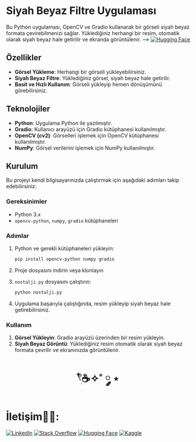 # Siyah Beyaz Filtre Uygulaması

Bu Python uygulaması, OpenCV ve Gradio kullanarak bir görseli siyah beyaz formata çevirebilmenizi sağlar. Yüklediğiniz herhangi bir resim, otomatik olarak siyah beyaz hale getirilir ve ekranda görüntülenir.
-->  [![Hugging Face](https://img.shields.io/badge/HuggingFace-9C30FF?style=for-the-badge&logo=huggingface&logoColor=white)](https://huggingface.co/spaces/elfgk/Nostalji)

## Özellikler

- **Görsel Yükleme**: Herhangi bir görseli yükleyebilirsiniz.
- **Siyah Beyaz Filtre**: Yüklediğiniz görsel, siyah beyaz hale getirilir.
- **Basit ve Hızlı Kullanım**: Görseli yükleyip hemen dönüşümünü görebilirsiniz.

## Teknolojiler

- **Python**: Uygulama Python ile yazılmıştır.
- **Gradio**: Kullanıcı arayüzü için Gradio kütüphanesi kullanılmıştır.
- **OpenCV (cv2)**: Görselleri işlemek için OpenCV kütüphanesi kullanılmıştır.
- **NumPy**: Görsel verilerini işlemek için NumPy kullanılmıştır.


## Kurulum

Bu projeyi kendi bilgisayarınızda çalıştırmak için aşağıdaki adımları takip edebilirsiniz:

### Gereksinimler

- Python 3.x
- `opencv-python`, `numpy`, `gradio` kütüphaneleri

### Adımlar

1. Python ve gerekli kütüphaneleri yükleyin:

    ```bash
    pip install opencv-python numpy gradio
    ```

2. Proje dosyasını indirin veya klonlayın


3. `nostalji.py` dosyasını çalıştırın:

    ```bash
    python nostalji.py
    ```

4. Uygulama başarıyla çalıştığında,  resim yükleyip siyah beyaz hale getirebilirsiniz.

### Kullanım

1. **Görsel Yükleyin**: Gradio arayüzü üzerinden bir resim yükleyin.
2. **Siyah Beyaz Görüntü**: Yüklediğiniz resim otomatik olarak siyah beyaz formata çevrilir ve ekranınızda görüntülenir.





<h1 align="center"> 𓍢ִ໋☕️✧˚ ༘ ⋆ </h1>

<h1> İletişim🧑‍💻: </h1>

[![LinkedIn](https://img.shields.io/badge/LinkedIn-0A66C2?style=for-the-badge&logo=linkedin&logoColor=white)](https://www.linkedin.com/in/elfgk/)
[![Stack Overflow](https://img.shields.io/badge/StackOverflow-FE7A16?style=for-the-badge&logo=stackoverflow&logoColor=white)](https://stackoverflow.com/users/27559679/elfgk)
[![Hugging Face](https://img.shields.io/badge/HuggingFace-9C30FF?style=for-the-badge&logo=huggingface&logoColor=white)](https://huggingface.co/elfgk)
[![Kaggle](https://img.shields.io/badge/Kaggle-20BEFF?style=for-the-badge&logo=kaggle&logoColor=white)](https://www.kaggle.com/elfgkk)

